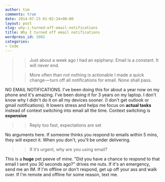 ```yaml
---
author: tim
comments: true
date: 2014-07-23 01:02:24+00:00
layout: post
slug: why-i-turned-off-email-notifications
title: Why I turned off email notifications
wordpress_id: 1602
categories:
- Code
---
```


<blockquote>

> 
> Just about a week ago I had an epiphany:
Email is a constant. It will never end.
> 
> 


> 
> More often than not nothing is actionable
I made a quick change — turn off all notifications for email. None shall pass. 
> 
> 
</blockquote>





NO EMAIL NOTIFICATIONS. I've been doing this for about a year now on my phone and it's amazing. I've been doing it for 3 years on my laptop. I don't know why I didn't do it on all my devices sooner. (I don't get outlook or gmail notifications). It lowers stress and helps me focus on **actual tasks** instead of context switching into email all the time. Context switching is **expensive**





<blockquote>

> 
> Reply too fast, expectations are set
> 
> 
</blockquote>





No arguments here. If someone thinks you respond to emails within 5 mins, they will expect it. When you don't, you'll be under delivering.





<blockquote>

> 
> If it’s urgent, why are you using email?
> 
> 
</blockquote>





This is a **huge** pet peeve of mine. "Did you have a chance to respond to that email I sent you 30 seconds ago?" drives me nuts. If it's an emergency, send me an IM. If I'm offline or don't respond, get up off your ass and walk over. If I'm remote and offline for some reason, text me. 
